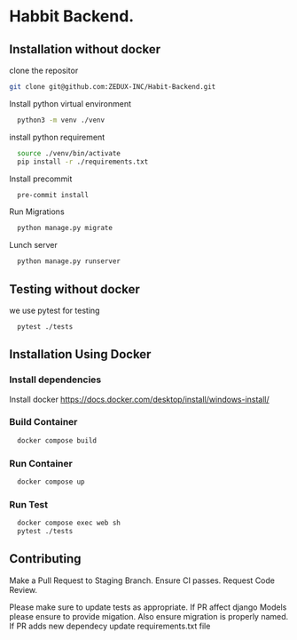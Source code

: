 # Habbit Backend.

## Installation without docker

clone the repositor
```bash
git clone git@github.com:ZEDUX-INC/Habit-Backend.git
```

Install python virtual environment
```bash
  python3 -m venv ./venv
```

install python requirement
```bash
  source ./venv/bin/activate
  pip install -r ./requirements.txt
```

Install precommit
```bash
  pre-commit install
```

Run Migrations
```bash
  python manage.py migrate
```
Lunch server
```bash
  python manage.py runserver
```

## Testing without docker
we use pytest for testing

```bash
  pytest ./tests
```

## Installation Using Docker
  ### Install dependencies
  Install docker
  https://docs.docker.com/desktop/install/windows-install/

  ### Build Container
  ```bash
    docker compose build
  ```

  ### Run Container
  ```bash
    docker compose up
  ```

  ### Run Test
  ```bash
    docker compose exec web sh
    pytest ./tests
  ```

## Contributing
Make a Pull Request to Staging Branch.
Ensure CI passes.
Request Code Review.

Please make sure to update tests as appropriate.
If PR affect django Models please ensure to provide migation. Also ensure migration is properly named.
If PR adds new dependecy update requirements.txt file
